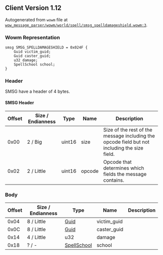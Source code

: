 ## Client Version 1.12

Autogenerated from `wowm` file at [`wow_message_parser/wowm/world/spell/smsg_spelldamageshield.wowm:3`](https://github.com/gtker/wow_messages/tree/main/wow_message_parser/wowm/world/spell/smsg_spelldamageshield.wowm#L3).

### Wowm Representation
```rust,ignore
smsg SMSG_SPELLDAMAGESHIELD = 0x024F {
    Guid victim_guid;
    Guid caster_guid;
    u32 damage;
    SpellSchool school;
}
```
### Header
SMSG have a header of 4 bytes.

#### SMSG Header
| Offset | Size / Endianness | Type   | Name   | Description |
| ------ | ----------------- | ------ | ------ | ----------- |
| 0x00   | 2 / Big           | uint16 | size   | Size of the rest of the message including the opcode field but not including the size field.|
| 0x02   | 2 / Little        | uint16 | opcode | Opcode that determines which fields the message contains.|
### Body
| Offset | Size / Endianness | Type | Name | Description |
| ------ | ----------------- | ---- | ---- | ----------- |
| 0x04 | 8 / Little | [Guid](../spec/packed-guid.md) | victim_guid |  |
| 0x0C | 8 / Little | [Guid](../spec/packed-guid.md) | caster_guid |  |
| 0x14 | 4 / Little | u32 | damage |  |
| 0x18 | ? / - | [SpellSchool](spellschool.md) | school |  |
